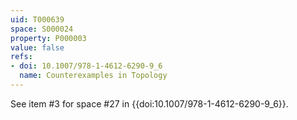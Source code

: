 ```yaml
---
uid: T000639
space: S000024
property: P000003
value: false
refs:
- doi: 10.1007/978-1-4612-6290-9_6
  name: Counterexamples in Topology
---
```


See item #3 for space #27 in {{doi:10.1007/978-1-4612-6290-9_6}}.
